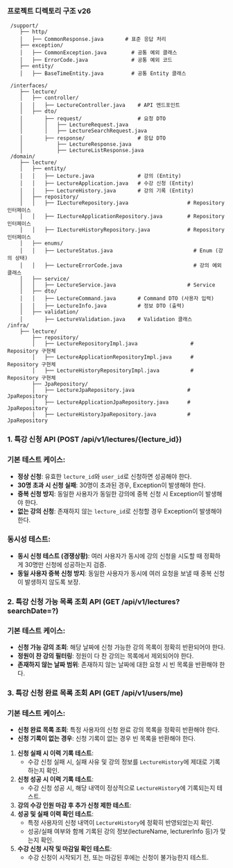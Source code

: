 
### **프로젝트 디렉토리 구조 v26**

```
 /support/
    ├── http/
    │   ├── CommonResponse.java       # 표준 응답 처리
    ├── exception/
    │   ├── CommonException.java        # 공통 예외 클래스
    │   ├── ErrorCode.java              # 공통 예외 코드
    ├── entity/
    │   ├── BaseTimeEntity.java         # 공통 Entity 클래스

 /interfaces/
    ├── lecture/
    │   ├── controller/
    │   │   ├── LectureController.java    # API 엔드포인트
    │   ├── dto/
    │       ├── request/                  # 요청 DTO
    │       │   ├── LectureRequest.java
    │       │   ├── LectureSearchRequest.java
    │       ├── response/                 # 응답 DTO
    │           ├── LectureResponse.java
    │           ├── LectureListResponse.java
 /domain/    
    ├── lecture/
    │   ├── entity/
    │   │   ├── Lecture.java              # 강의 (Entity)
    │   │   ├── LectureApplication.java   # 수강 신청 (Entity)
    │   │   ├── LectureHistory.java       # 강의 기록 (Entity)
    │   ├── repository/
    │   │   ├── ILectureRepository.java                   # Repository 인터페이스
    │   │   ├── ILectureApplicationRepository.java        # Repository 인터페이스
    │   │   ├── ILectureHistoryRepository.java            # Repository 인터페이스
    │   ├── enums/
    │   │   ├── LectureStatus.java                          # Enum (강의 상태)
    │   │   ├── LectureErrorCode.java                       # 강의 예외 클래스
    │   ├── service/                          
    │   │   ├── LectureService.java                       # Service
    │   ├── dto/
    │   │   ├── LectureCommand.java       # Command DTO (사용자 입력)
    │   │   ├── LectureInfo.java          # 정보 DTO (출력)
    │   ├── validation/
    │       ├── LectureValidation.java    # Validation 클래스
/infra/    
    ├── lecture/
        ├── repository/
        │   ├── LectureRepositoryImpl.java                 # Repository 구현체
        │   ├── LectureApplicationRepositoryImpl.java      # Repository 구현체
        │   ├── LectureHistoryRepositoryImpl.java          # Repository 구현체
        ├── JpaRepository/
        │   ├── LectureJpaRepository.java                 # JpaRepository
        │   ├── LectureApplicationJpaRepository.java      # JpaRepository
        │   ├── LectureHistoryJpaRepository.java          # JpaRepository
```


### 1. **특강 신청 API (POST /api/v1/lectures/{lecture_id})**

### 기본 테스트 케이스:

- **정상 신청**: 유효한 `lecture_id`와 `user_id`로 신청하면 성공해야 한다.
- **30명 초과 시 신청 실패**: 30명이 초과된 경우, Exception이 발생해야 한다.
- **중복 신청 방지**: 동일한 사용자가 동일한 강의에 중복 신청 시 Exception이 발생해야 한다.
- **없는 강의 신청**: 존재하지 않는 `lecture_id`로 신청할 경우 Exception이 발생해야 한다.

### 동시성 테스트:

- **동시 신청 테스트 (경쟁상황)**: 여러 사용자가 동시에 강의 신청을 시도할 때 정확하게 30명만 신청에 성공하는지 검증.
- **동일 사용자 중복 신청 방지**: 동일한 사용자가 동시에 여러 요청을 보낼 때 중복 신청이 발생하지 않도록 보장.

### 2. **특강 신청 가능 목록 조회 API (GET /api/v1/lectures?searchDate=?)**

### 기본 테스트 케이스:

- **신청 가능 강의 조회**: 해당 날짜에 신청 가능한 강의 목록이 정확히 반환되어야 한다.
- **정원이 찬 강의 필터링**: 정원이 다 찬 강의는 목록에서 제외되어야 한다.
- **존재하지 않는 날짜 범위**: 존재하지 않는 날짜에 대한 요청 시 빈 목록을 반환해야 한다.

### 3. **특강 신청 완료 목록 조회 API (GET /api/v1/users/me)**

### 기본 테스트 케이스:

- **신청 완료 목록 조회**: 특정 사용자의 신청 완료 강의 목록을 정확히 반환해야 한다.
- **신청 기록이 없는 경우**: 신청 기록이 없는 경우 빈 목록을 반환해야 한다.

1. **신청 실패 시 이력 기록 테스트**:
    - 수강 신청 실패 시, 실패 사유 및 강의 정보를 `LectureHistory`에 제대로 기록하는지 확인.
2. **신청 성공 시 이력 기록 테스트**:
    - 수강 신청 성공 시, 해당 내역이 정상적으로 `LectureHistory`에 기록되는지 테스트.
3. **강의 수강 인원 마감 후 추가 신청 제한 테스트**:
4. **성공 및 실패 이력 확인 테스트**:
    - 특정 사용자의 신청 내역이 `LectureHistory`에 정확히 반영되었는지 확인.
    - 성공/실패 여부와 함께 기록된 강의 정보(lectureName, lecturerInfo 등)가 맞는지 확인.
5. **수강 신청 시작 및 마감일 확인 테스트**:
    - 수강 신청이 시작되기 전, 또는 마감된 후에는 신청이 불가능한지 테스트.

